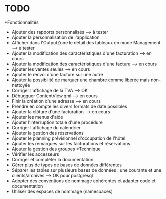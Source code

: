 TODO
=====
*Fonctionnalités
- Ajouter des rapports personnalisés --> à tester
- Ajouter la personnalisation de l'application
- Afficher dans l'OutputZone le détail des tableaux en mode Management --> à tester
- Ajouter la modification des caractéristiques d'une facturation --> en cours
- Ajouter la modification des caractéristiques d'une facture --> en cours
- Ajouter les ventes seules --> en cours
- Ajouter le renvoi d'une facture sur une autre
- Ajouter la possibilité de marquer une chambre comme libérée mais non-nettoyée
- Corriger l'affichage de la TVA --> OK
- Débugguer ContentView.qml --> en cours
- Finir la création d'une adresse --> en cours
- Prendre en compte les divers formats de date possibles
- Ajouter la clôture d'une facturation --> en cours
- Ajouter les menus d'aide
- Ajouter l'interruption totale d'une procédure
- Corriger l'affichage du calendrier
- Ajouter la gestion des réservations
- Ajouter le planning prévisionnel d'occupation de l'hôtel
- Ajouter les remarques sur les facturations et réservations
- Ajouter la gestion des groupes
*Technique
- Vérifier les accesseurs
- Corriger et compléter la documentation
- Gérer plus de types de bases de données différentes
- Séparer les tables sur plusieurs bases de données : une courante et une clients/archives --> OK pour postgresql
- Adopter des conventions de nommage cohérentes et adapter code et documentation
- Utiliser des espaces de nommage (namespaces)
